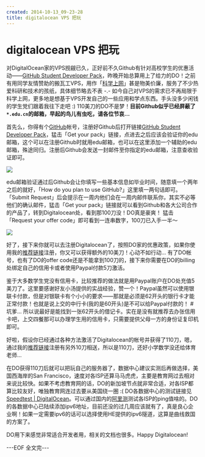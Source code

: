 ```yaml
---
created: 2014-10-13_09-23-28
title: digitalocean VPS 把玩
---
```


# digitalocean VPS 把玩

对DigitalOcean家的VPS觊觎已久，正好前不久Github有针对高校学生的优惠活动——[GitHub Student Developer Pack](https://education.github.com/pack)，昨晚开始总算用上了给力的DO！之前有用同学友情赞助的搬瓦工VPS，用作「[科学上网](https://github.com/sjtug/kxsw)」甚是物美价廉，服务了不少热爱科研和技术的孩纸，具体细节略去不表 -.- 如今自己对VPS的需求已不再局限于科学上网，更多地是想基于VPS开发自己的一些应用和学点东西。手头没多少闲钱的学生党们跟着我往下走吧 :)  110美刀的DO不是梦！**目前Github似乎已经屏蔽了`*.edu.cn`的邮箱，早起的鸟儿有虫吃，请各位节哀...**  

首先么，你得有个[GitHub](https://github.com)帐号，注册好Github后打开链接[GitHub Student Developer Pack](https://education.github.com/pack)，猛击「Get your pack」链接，点进去之后应该会验证你的edu邮箱，这个可以在注册Github时就用edu邮箱，也可以在这里添加一个辅助的edu邮箱，殊途同归。注册后Github会发送一封邮件至你指定的edu邮箱，注意查收验证即可。  

![](http://7xojrx.com1.z0.glb.clouddn.com/images/misc/get-your-pack.png-q75)

<!--more-->

edu邮箱验证通过后Github会让你填写一些基本信息如毕业时间，随意填一个两年之后的就好，「How do you plan to use GitHub?」这里填一两句话即可。「Submit Request」后会提示在一周内他们会在一周内邮件联系你，其实不必等他们的确认邮件，猛击「Get your pack」链接就可以看到Github和各大公司合作的产品了，转到Digitalocean处，看到那100刀没！DO真是豪爽！ 猛击「Request your offer code」即可看到一连串数字，100刀已入手一半～  

![](http://7xojrx.com1.z0.glb.clouddn.com/images/misc/digitalocean-github.png-q75)

好了，接下来你就可以去注册Digitalocean了，按照DO家的优惠政策，如果你使用我的[推荐链接](https://www.digitalocean.com/?refcode=1b30ccf29628)注册，你又可以获得额外的10美刀！心动不如行动...  有了DO帐号，也有了DO的offer code还是不能拿到100刀的，接下来你需要在DO的billing处绑定自己的信用卡或者使用Paypal付款5刀激活。  

鉴于大多数学生党没有信用卡，比较推荐的做法就是用Paypal账户在DO处充值5美刀了。这里要感谢好友小汤提供的实战经验，赞一个！Paypal虽然可以使用银联卡付款，但是对银联卡有个小小的要求——那就是必须是62开头的银行卡才能正常付款！也就是说上交的中行卡(我的是60开头)是不可以给Paypal付款的！ #坑爹... 所以说最好是能找到一张62开头的借记卡。实在是没有就推荐去办张信用卡吧，上交四餐那可以办理学生用的信用卡，只需要提供父母一方的身份证复印机即可。

好啦，假设你已经通过各种方法激活了Digitalocean的帐号并获得了110刀，嗯，通过我的[推荐链接](https://www.digitalocean.com/?refcode=1b30ccf29628)注册有另外10刀相送，所以是110刀，还好小学数学没还给体育老师...  

在DO获得110刀后就可以把玩自己的服务器了，数据中心建议实测后再做选择，美国西海岸的San Francisco，速度对各ISP还算马马虎虎，主要是教育网过去相对来说比较快。如果不考虑教育网的话，DO的新加坡节点就非常合适，对各ISP都算比较友好，唯独教育网连过去要从美国绕一圈 :( DO各数据中心的测试链接见[Speedtest | DigitalOcean](http://speedtest-sfo1.digitalocean.com/)。可以通过国内的[阿里测](http://alibench.com/)测试各ISP的ping值啥的。DO的各数据中心已陆续添加ipv6地址，目前还没的过几周应该就有了，真是良心企业啊！如果一定需要ipv6的话可以选择使用HE提供的ipv6隧道，这算是曲线救国的方案了。

DO用下来感觉非常适合开发者用，相关的文档也很多。Happy Digitalocean!  

---EOF 全文完---